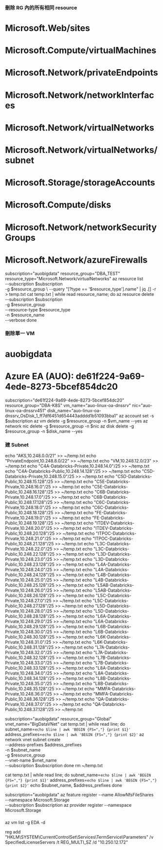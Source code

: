 ### 刪除 RG 內的所有相同 resource
# Microsoft.Web/sites
# Microsoft.Compute/virtualMachines
# Microsoft.Network/privateEndpoints
# Microsoft.Network/networkInterfaces
# Microsoft.Network/virtualNetworks
# Microsoft.Network/virtualNetworks/subnet
# Microsoft.Storage/storageAccounts
# Microsoft.Compute/disks
# Microsoft.Network/networkSecurityGroups
# Microsoft.Network/azureFirewalls

subscription="auobigdata"
resource_group="DBA_TEST"
resource_type="Microsoft.Network/virtualNetworks"
az resource list \
    --subscription $subscription \
    -g $resource_group \
    --query "[?type == '$resource_type'].name" | jq .[] -r > temp.txt
cat temp.txt | while read resource_name;
do
    az resource delete \
        --subscription $subscription \
        -g $resource_group \
        --resource-type $resource_type \
        -n $resource_name \
        --verbose
done

### 刪除單一 VM
# auobigdata
# Azure EA (AUO): de61f224-9a69-4ede-8273-5bcef854dc20

subscription="de61f224-9a69-4ede-8273-5bcef854dc20"
resource_group="DBA-K8S"
vm_name="auo-linux-oa-dnssrv"
nic="auo-linux-oa-dnssrv451"
disk_name="auo-linux-oa-dnssrv_OsDisk_1_ff7df6451d654443adddd1b51093bba1"
az account set -s $subscription
az vm delete -g $resource_group -n $vm_name --yes
az network nic delete -g $resource_group -n $nic
az disk delete -g $resource_group -n $disk_name --yes

### 建 Subnet

echo "AKS,10.248.0.0/21" >> ~/temp.txt
echo "PrivateEndpoint,10.248.8.0/22" >> ~/temp.txt
echo "VM,10.248.12.0/23" >> ~/temp.txt
echo "C4A-Databricks-Private,10.248.14.0"/25 >> ~/temp.txt
echo "C4A-Databricks-Public,10.248.14.128"/25 >> ~/temp.txt
echo "C5D-Databricks-Private,10.248.15.0"/25 >> ~/temp.txt
echo "C5D-Databricks-Public,10.248.15.128"/25 >> ~/temp.txt
echo "C5E-Databricks-Private,10.248.16.0"/25 >> ~/temp.txt
echo "C5E-Databricks-Public,10.248.16.128"/25 >> ~/temp.txt
echo "C6B-Databricks-Private,10.248.17.0"/25 >> ~/temp.txt
echo "C6B-Databricks-Public,10.248.17.128"/25 >> ~/temp.txt
echo "C6C-Databricks-Private,10.248.18.0"/25 >> ~/temp.txt
echo "C6C-Databricks-Public,10.248.18.128"/25 >> ~/temp.txt
echo "FE-Databricks-Private,10.248.19.0"/25 >> ~/temp.txt
echo "FE-Databricks-Public,10.248.19.128"/25 >> ~/temp.txt
echo "ITDEV-Databricks-Private,10.248.20.0"/25 >> ~/temp.txt
echo "ITDEV-Databricks-Public,10.248.20.128"/25 >> ~/temp.txt
echo "ITPOC-Databricks-Private,10.248.21.0"/25 >> ~/temp.txt
echo "ITPOC-Databricks-Public,10.248.21.128"/25 >> ~/temp.txt
echo "L3C-Databricks-Private,10.248.22.0"/25 >> ~/temp.txt
echo "L3C-Databricks-Public,10.248.22.128"/25 >> ~/temp.txt
echo "L3D-Databricks-Private,10.248.23.0"/25 >> ~/temp.txt
echo "L3D-Databricks-Public,10.248.23.128"/25 >> ~/temp.txt
echo "L4A-Databricks-Private,10.248.24.0"/25 >> ~/temp.txt
echo "L4A-Databricks-Public,10.248.24.128"/25 >> ~/temp.txt
echo "L4B-Databricks-Private,10.248.25.0"/25 >> ~/temp.txt
echo "L4B-Databricks-Public,10.248.25.128"/25 >> ~/temp.txt
echo "L5AB-Databricks-Private,10.248.26.0"/25 >> ~/temp.txt
echo "L5AB-Databricks-Public,10.248.26.128"/25 >> ~/temp.txt
echo "L5C-Databricks-Private,10.248.27.0"/25 >> ~/temp.txt
echo "L5C-Databricks-Public,10.248.27.128"/25 >> ~/temp.txt
echo "L5D-Databricks-Private,10.248.28.0"/25 >> ~/temp.txt
echo "L5D-Databricks-Public,10.248.28.128"/25 >> ~/temp.txt
echo "L6A-Databricks-Private,10.248.29.0"/25 >> ~/temp.txt
echo "L6A-Databricks-Public,10.248.29.128"/25 >> ~/temp.txt
echo "L6B-Databricks-Private,10.248.30.0"/25 >> ~/temp.txt
echo "L6B-Databricks-Public,10.248.30.128"/25 >> ~/temp.txt
echo "L6K-Databricks-Private,10.248.31.0"/25 >> ~/temp.txt
echo "L6K-Databricks-Public,10.248.31.128"/25 >> ~/temp.txt
echo "L7A-Databricks-Private,10.248.32.0"/25 >> ~/temp.txt
echo "L7A-Databricks-Public,10.248.32.128"/25 >> ~/temp.txt
echo "L7B-Databricks-Private,10.248.33.0"/25 >> ~/temp.txt
echo "L7B-Databricks-Public,10.248.33.128"/25 >> ~/temp.txt
echo "L8A-Databricks-Private,10.248.34.0"/25 >> ~/temp.txt
echo "L8A-Databricks-Public,10.248.34.128"/25 >> ~/temp.txt
echo "L8B-Databricks-Private,10.248.35.0"/25 >> ~/temp.txt
echo "L8B-Databricks-Public,10.248.35.128"/25 >> ~/temp.txt
echo "MMFA-Databricks-Private,10.248.36.0"/25 >> ~/temp.txt
echo "MMFA-Databricks-Public,10.248.36.128"/25 >> ~/temp.txt
echo "QA-Databricks-Private,10.248.37.0"/25 >> ~/temp.txt
echo "QA-Databricks-Public,10.248.37.128"/25 >> ~/temp.txt

subscription="auobigdata"
resource_group="Global"
vnet_name="BigDataVNet"
cat temp.txt | while read line;
do
    subnet_name=`echo $line | awk 'BEGIN {FS=","} {print $1}'`
    address_prefixes=`echo $line | awk 'BEGIN {FS=","} {print $2}'`
    az network vnet subnet create \
        --address-prefixes $address_prefixes \
        -n $subnet_name \
        -g $resource_group \
        --vnet-name $vnet_name \
        --subscription $subscription
done
rm ~/temp.txt


cat temp.txt | while read line;
do
    subnet_name=`echo $line | awk 'BEGIN {FS=","} {print $1}'`
    address_prefixes=`echo $line | awk 'BEGIN {FS=","} {print $2}'`
    echo $subnet_name, $address_prefixes
done

subscription="auobigdata"
az feature register --name AllowNfsFileShares \
                    --namespace Microsoft.Storage \
                    --subscription $subscription
az provider register --namespace Microsoft.Storage

###
az vm list -g EDA -d

reg add "HKLM\SYSTEM\CurrentControlSet\Services\TermService\Parameters" /v SpecifiedLicenseServers /t REG_MULTI_SZ /d "10.250.12.172"